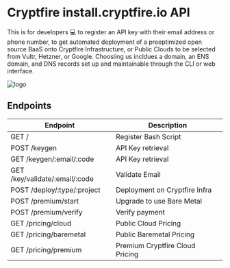 # Cryptfire install.cryptfire.io API

This is for developers 💻 to register an API key with their email address or phone number,
to get automated deployment of a preoptimized open source BaaS onto Cryptfire Infrastructure,
or Public Clouds to be selected from Vultr, Hetzner, or Google. Choosiing us incldues a domain,
an ENS domain, and DNS records set up and maintainable through the CLI or web interface.

![logo](https://github.com/cryptfire/cryptfire-install-api/assets/114028070/651d0bee-5a40-43d6-9f9c-6f0316980626)

## Endpoints

| Endpoint                         | Description |
| -------------------------------- | ------------------------------------------- |
| GET /                            | Register Bash Script                        |
| POST /keygen                     | API Key retrieval                           |
| GET /keygen/:email/:code         | API Key retrieval                           |
| GET /key/validate/:email/:code   | Validate Email                              |
| POST /deploy/:type/:project      | Deployment on Cryptfire Infra               |
| POST /premium/start              | Upgrade to use Bare Metal                   |
| POST /premium/verify             | Verify payment                              |
| GET  /pricing/cloud              | Public Cloud Pricing                        |
| GET  /pricing/baremetal          | Public Baremetal Pricing                    |
| GET  /pricing/premium            | Premium Cryptfire Cloud Pricing             |



